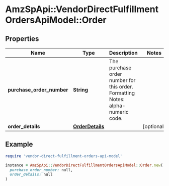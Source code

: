 # AmzSpApi::VendorDirectFulfillmentOrdersApiModel::Order

## Properties

| Name | Type | Description | Notes |
| ---- | ---- | ----------- | ----- |
| **purchase_order_number** | **String** | The purchase order number for this order. Formatting Notes: alpha-numeric code. |  |
| **order_details** | [**OrderDetails**](OrderDetails.md) |  | [optional] |

## Example

```ruby
require 'vendor-direct-fulfillment-orders-api-model'

instance = AmzSpApi::VendorDirectFulfillmentOrdersApiModel::Order.new(
  purchase_order_number: null,
  order_details: null
)
```

